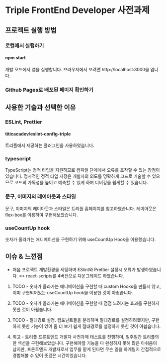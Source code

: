 # Triple FrontEnd Developer 사전과제

## 프로젝트 실행 방법

### 로컬에서 실행하기

#### npm start

개발 모드에서 앱을 실행합니다.
브라우저에서 보려면 http://localhost:3000을 엽니다.

### Github Pages로 배포된 페이지 확인하기

## 사용한 기술과 선택한 이유

### ESLint, Prettier

#### titicacadev/eslint-config-triple

트리플에서 제공하는 플러그인을 사용하였습니다.

### typescript

TypeScript는 정적 타입을 지원하므로 컴파일 단계에서 오류를 포착할 수 있는 장점이 있습니다.
명시적인 정적 타입 지정은 개발자의 의도를 명확하게 코드로 기술할 수 있으므로 코드의 가독성을 높이고 예측할 수 있게 하며 디버깅을 쉽게할 수 있습니다.

### 문구, 이미지의 레이아웃과 스타일

문구, 이미지의 레이아웃과 스타일은 트리플 홈페이지를 참고하였습니다.
레이아웃은 flex-box를 이용하여 구현해보았습니다.

### useCountUp hook

숫자가 올라가는 애니메이션을 구현하기 위해 useCountUp Hook을 이용했습니다.

## 이슈 & 느낀점

- 처음 프로젝트 개발환경을 세팅하며 ESlint와 Prettier 설정시 오류가 발생하였습니다.
  => react-scripts를 4버전으로 다운그레이드 하였습니다.

1. TODO - 숫자가 올라가는 애니메이션을 구현할 때 custom Hooks을 만들지 않고, 이미 구현되어있는 useCountUp hook을 이용한 것이 아쉽습니다.

2. TODO - 숫자가 올라가는 애니메이션을 구현할 때 점점 느려지는 효과를 구현하지 못한 것이 아쉽습니다.

3. TODO - 절대경로 설정. 컴포넌트들을 분리하며 절대경로를 설정하려했지만, 구현하지 못한 기능이 있어 좀 더 보기 쉽게 절대경로를 설정하지 못한 것이 아쉽습니다.

4. 회고 - 트리플 프론트엔드 개발자 사전과제 테스트를 진행하며, 일주일간 트리플의 한 섹션을 구현해보았습니다. 구현해야할 기능을 다 완성하지 못해 많은 아쉬움이 남지만, 프론트엔드 개발자로서 업무를 맡게 된다면 무슨 일을 하게될지 간접적으로 경험해볼 수 있어 뜻깊은 시간이었습니다.
